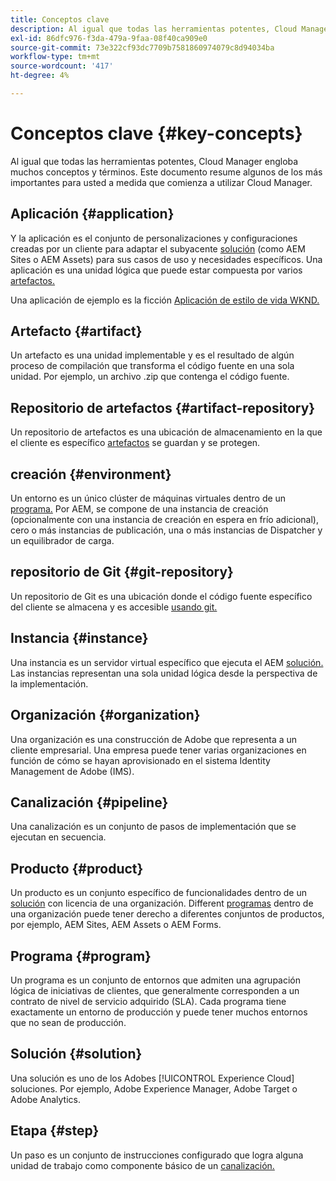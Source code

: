 ```yaml
---
title: Conceptos clave
description: Al igual que todas las herramientas potentes, Cloud Manager engloba muchos conceptos y términos. Este documento resume algunos de los más importantes para usted a medida que comienza a utilizar Cloud Manager.
exl-id: 86dfc976-f3da-479a-9faa-08f40ca909e0
source-git-commit: 73e322cf93dc7709b7581860974079c8d94034ba
workflow-type: tm+mt
source-wordcount: '417'
ht-degree: 4%

---
```



# Conceptos clave {#key-concepts}

Al igual que todas las herramientas potentes, Cloud Manager engloba muchos conceptos y términos. Este documento resume algunos de los más importantes para usted a medida que comienza a utilizar Cloud Manager.

## Aplicación {#application}

Y la aplicación es el conjunto de personalizaciones y configuraciones creadas por un cliente para adaptar el subyacente [solución](#solution) (como AEM Sites o AEM Assets) para sus casos de uso y necesidades específicos. Una aplicación es una unidad lógica que puede estar compuesta por varios [artefactos.](#artifact)

Una aplicación de ejemplo es la ficción [Aplicación de estilo de vida WKND.](https://experienceleague.adobe.com/docs/experience-manager-learn/getting-started-wknd-tutorial-develop/overview.html?lang=es)

## Artefacto {#artifact}

Un artefacto es una unidad implementable y es el resultado de algún proceso de compilación que transforma el código fuente en una sola unidad. Por ejemplo, un archivo .zip que contenga el código fuente.

## Repositorio de artefactos {#artifact-repository}

Un repositorio de artefactos es una ubicación de almacenamiento en la que el cliente es específico [artefactos](#artifact) se guardan y se protegen.

## creación {#environment}

Un entorno es un único clúster de máquinas virtuales dentro de un [programa.](#program) Por AEM, se compone de una instancia de creación (opcionalmente con una instancia de creación en espera en frío adicional), cero o más instancias de publicación, una o más instancias de Dispatcher y un equilibrador de carga.

## repositorio de Git {#git-repository}

Un repositorio de Git es una ubicación donde el código fuente específico del cliente se almacena y es accesible [usando git.](https://git-scm.com)

## Instancia {#instance}

Una instancia es un servidor virtual específico que ejecuta el AEM [solución.](#solution) Las instancias representan una sola unidad lógica desde la perspectiva de la implementación.

## Organización {#organization}

Una organización es una construcción de Adobe que representa a un cliente empresarial. Una empresa puede tener varias organizaciones en función de cómo se hayan aprovisionado en el sistema Identity Management de Adobe (IMS).

## Canalización {#pipeline}

Una canalización es un conjunto de pasos de implementación que se ejecutan en secuencia.

## Producto {#product}

Un producto es un conjunto específico de funcionalidades dentro de un [solución](#solution) con licencia de una organización. Different [programas](#program) dentro de una organización puede tener derecho a diferentes conjuntos de productos, por ejemplo, AEM Sites, AEM Assets o AEM Forms.

## Programa {#program}

Un programa es un conjunto de entornos que admiten una agrupación lógica de iniciativas de clientes, que generalmente corresponden a un contrato de nivel de servicio adquirido (SLA). Cada programa tiene exactamente un entorno de producción y puede tener muchos entornos que no sean de producción.

## Solución {#solution}

Una solución es uno de los Adobes [!UICONTROL Experience Cloud] soluciones. Por ejemplo, Adobe Experience Manager, Adobe Target o Adobe Analytics.

## Etapa {#step}

Un paso es un conjunto de instrucciones configurado que logra alguna unidad de trabajo como componente básico de un [canalización.](#pipeline)
